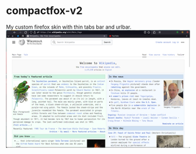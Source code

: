 # compactfox-v2
My custom firefox skin with thin tabs bar and urlbar.
![Screenshot of custom skin](./screenshot.png "Screenshot")
